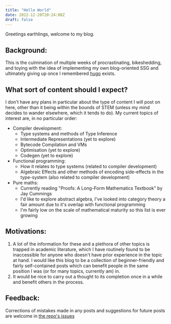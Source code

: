 ```yaml
---
title: "Hello World"
date: 2022-12-20T20:24:08Z
draft: false
---
```


Greetings earthlings, welcome to my blog.

## Background:

This is the culmination of multiple weeks of procrastinating, bikeshedding, and
toying with the idea of implementing my own blog-oriented SSG and ultimately
giving up once I remembered [hugo](https://gohugo.io/) exists.

## What sort of content should I expect?

I don't have any plans in particular about the type of content I will post on
here, other than it being within the bounds of STEM (unless my mind decides to
wander elsewhere, which it tends to do). My current topics of interest are, in
no particular order:

* Compiler development:
  * Type systems and methods of Type Inference
  * Intermediate Representations (yet to explore)
  * Bytecode Compilation and VMs
  * Optimisation (yet to explore)
  * Codegen (yet to explore)
* Functional programming:
  * How it relates to type systems (related to compiler development)
  * Algebraic Effects and other methods of encoding side-effects in the
  type-system (also related to compiler development)
* Pure maths:
  * Currently reading "Proofs: A Long-Form Mathematics Textbook" by Jay Cummings
  * I'd like to explore abstract algebra, I've looked into category theory a
  fair amount due to it's overlap with functional programming
  * I'm fairly low on the scale of mathematical maturity so this list is ever
  growing

## Motivations:

1) A lot of the information for these and a plethora of other topics is trapped
in academic literature, which I have routinely found to be inaccessible for
anyone who doesn't have prior experience in the topic at hand. I would like
this blog to be a collection of beginner-friendly and fairly self-contained
posts which can benefit people in the same position I was (or for many topics,
currently am) in.
2) It would be nice to carry out a thought to its completion once in a while
and benefit others in the process.

## Feedback:

Corrections of mistakes made in any posts and suggestions for future posts are
welcome in
[the repo's issues](https://github.com/jawadcode/idle-vapourings/issues)